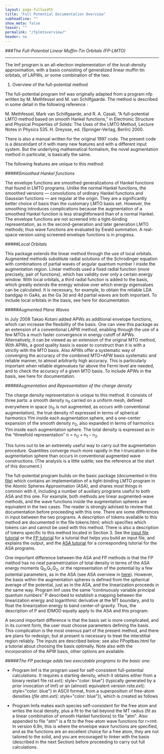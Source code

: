 ```yaml
---
layout: page-fullwidth
title: "Full Potential Documentation Overview"
subheadline: ""
show_meta: false
teaser: ""
permalink: "/fplmtoverview/"
header: no
---
```


###*The Full-Potential Linear Muffin-Tin Orbitals (FP-LMTO)*
_______________________________________________________________

The lmf program is an all-electron implementation of the local-density approximation, with a basis consisting of generalized linear muffin tin orbitals, of LAPWs, or some combination of the two.

1. Overview of the full-potential method

The full-potential program lmf was originally adapted from a program nfp written by M. Methfessel and M. van Schilfgaarde. The method is described in some detail in the following reference :

M. Methfessel, Mark van Schilfgaarde, and R. A. Casali, “A full-potential LMTO method based on smooth Hankel functions,” in Electronic Structure and Physical Properties of Solids: The Uses of the LMTO Method, Lecture Notes in Physics 535. H. Dreysse, ed. (Springer-Verlag, Berlin) 2000.

There is also a manual written for the original 1997 code. The present code is a descendant of it with many new features and with a different input system. But the underlying mathematical formalism, the novel augmentation method in particular, is basically the same.

The following features are unique to this method:

#####*Smoothed Hankel functions*  

The envelope functions are smoothed generalizations of Hankel functions that found in LMTO programs. Unlike the normal Hankel functions, the smoothed versions — convolutions of ordinary Hankel functions and Gaussian functions — are regular at the origin. They are a significantly better choice of basis than the customary LMTO basis set. However, the smoothing introduces complications because the augmentation of a smoothed Hankel function is less straightforward than of a normal Hankel. The envelope functions are not screened into a tight-binding representation, as in the second-generation and later generation LMTO methods; thus wave functions are evaluated by Ewald summation. A real-space version using screened envelope functions is in progress.

#####*Local Orbitals*  

This package extends the linear method through the use of local orbitals. Augmented methods substitute radial solutions of the Schrodinger equation with combinations of partial waves of angular quantum number l inside the augmentation region. Linear methods used a fixed radial function (more precisely, pair of functions), which has validity over only a certain energy window. With local orbitals, a third radial function is added to the basis, which greatly extends the energy window over which energy eigenvalues can be calculated. It is necessary, for example, to obtain the reliable LDA bandgap in GaAs, as the Ga 3d and 4d partial waves are both important. To include local orbitals in the basis, see here for documentation.

#####*Augmented Plane Waves*  

In July 2008 Takao Kotani added APWs as additional envelope functions, which can increase the flexibility of the basis. One can view this package as an extension of a conventional LAPW method, enabling through the use of a few MTOs a much faster convergence in energy cutoff of APWs. Alternatively, it can be viewed as an extension of the original MTO method, With APWs, a good quality basis is easier to construct than it is with a strictly with the MTO basis. Also APWs offer a systematic way of converging the accuracy of the combined MTO+APW basis systematic and reliable manner, to almost arbitrarily high accuracy. This is particularly important when reliable eigenvalues far above the Fermi level are needed, and to check the accuracy of a given MTO basis. To include APWs in the basis, see here for documentation.

#####*Augmentation and Representation of the charge density*  

The charge density representation is unique to this method. It consists of three parts: a smooth density n<sub>0</sub> carried on a uniform mesh, defined everywhere in space (n<sub>0</sub> is not augmented, as occurs with conventional augmentation), the true density n1 expressed in terms of spherical harmonics Ylm inside each augmentation sphere, and a one-center expansion of the smooth density n<sub>2</sub>, also expanded in terms of harmonics Ylm inside each augmentation sphere. The total density is expressed as in the “threefold representation” n = n<sub>0</sub> + n<sub>1</sub> – n<sub>2</sub>.

This turns out to be an extremely useful way to carry out the augmentation procedure. Quantities converge much more rapidly in the l-truncation in the augmentation sphere than occurs in conventional augmented wave constructions. (The analysis is a little subtle; see the reference at the start of this document.)

The full-potential program builds on the basic package (documented in this [file](/lmtut/)) which contains an implementation of a tight-binding LMTO program in the Atomic Spheres Approximation (ASA), and shares most things in common with it, including a number of auxiliary programs useful to both ASA and this one. For example, both methods are linear augmented-wave methods, and the wave functions inside the augmentation spheres are equivalent in the two cases. The reader is strongly advised to review that documentation before proceeding with this one. There are some differences in input between the two programs. A description of tokens available to this method are documented in the file tokens.html; which specifies which tokens can and cannot be used with this method. There is also a description of tokens specific to this method located in Section 3. See the [input file tutorial](/inputguide/) or the [FP tutorial](/fpnew/) for a tutorial that helps you build an input file, and explains the output, and the [ASA tutorial](/asadoc/) for a corresponding tutorial for the ASA programs.

One important difference between the ASA and FP methods is that the FP method has no neat parametrization of total density in terms of the ASA energy moments Q<sub>0</sub>,Q<sub>1</sub>,Q<sub>2</sub>, or the representation of the potential by a few potential parameters, as in the ASA (see ASA overview in [here](/asadoc/)). However, the basis within the augmentation spheres is defined from the spherical average of the potential, just as in the ASA, and the linearization proceeds in the same way. Program lmf uses the same “continuously variable principal quantum numbers” P described to establish a mapping between the linearization energy and logarithmic derivative at the MT boundary, and to float the linearization energy to band center-of-gravity. Thus, the description of P and IDMOD equally apply to the ASA and this program.

A second important difference is that the basis set is more complicated, and in its current form, the user must choose parameters defining the basis. This complication is the most onerous part of the present method, and there are plans for redesign; but at present is necessary to treat the interstitial region reliably. The inputs are described below; see also FPoptbas.html for a tutorial about choosing the basis optimally. Note also with the incorporation of the APW basis, other options are available.

#####*The FP package adds two executable programs to the basic one:*

+ Program lmf is the program used for self-consistent full-potential calculations. It requires a starting density, which it obtains either from a binary restart file *rst.ext*{: style="color: blue"} (typically generated by a prior invocation of lmf) or an (almost) equivalent version *rsta.ext*{: style="color: blue"} in ASCII format, from a superposition of free-atom densities (*file atm.ext*{: style="color: blue"}), which is created as follows

+ Program lmfa makes each species self-consistent for the free atom and writes the local density, plus a fit to the tail beyond the MT radius (fit as a linear combination of smooth Hankel functions) to file "atm". Also appended to file "atm" is a fit to the free-atom wave functions for r>rmt. In version 6.9n, this is where the envelope wave functions are specified, and as the functions are an excellent choice for a free atom, they are not tailored to the solid, and you are encouraged to tinker with the basis (described in the next Section) before proceeding to carry out full calculations.
